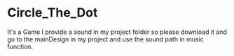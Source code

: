 # Circle_The_Dot
It's a Game
I provide a sound in my project folder so please download it and go to the mainDesign in my project and use the sound path in music function.
